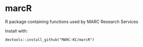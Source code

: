 # marcR
R package containing functions used by MARC Research Services


Install with:  
```
devtools::install_github("MARC-KC/marcR")
```

